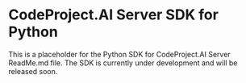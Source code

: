 # CodeProject.AI Server SDK for Python

This is a placeholder for the Python SDK for CodeProject.AI Server ReadMe.md file. The SDK is currently under development and will be released soon.